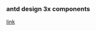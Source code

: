 ### antd design 3x components
[link](https://github.com/ant-design/ant-design/tree/3.x-stable/components)
